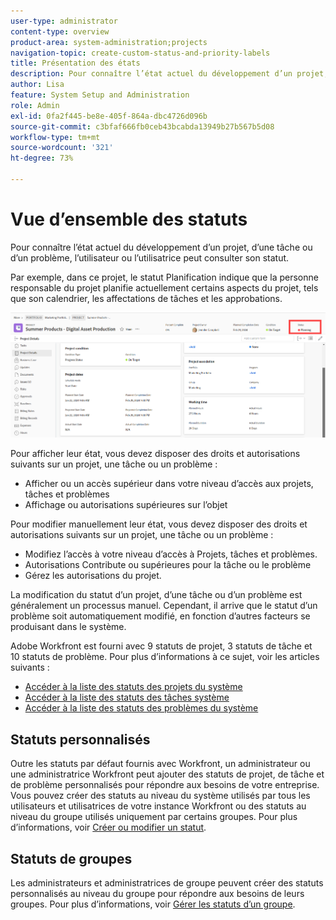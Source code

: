 ```yaml
---
user-type: administrator
content-type: overview
product-area: system-administration;projects
navigation-topic: create-custom-status-and-priority-labels
title: Présentation des états
description: Pour connaître l’état actuel du développement d’un projet, d’une tâche ou d’un problème, l’utilisateur ou l’utilisatrice peut consulter son statut.
author: Lisa
feature: System Setup and Administration
role: Admin
exl-id: 0fa2f445-be8e-405f-864a-dbc4726d096b
source-git-commit: c3bfaf666fb0ceb43bcabda13949b27b567b5d08
workflow-type: tm+mt
source-wordcount: '321'
ht-degree: 73%

---
```


# Vue d’ensemble des statuts

<!-- Audited: 01/2024 -->

Pour connaître l’état actuel du développement d’un projet, d’une tâche ou d’un problème, l’utilisateur ou l’utilisatrice peut consulter son statut.

Par exemple, dans ce projet, le statut Planification indique que la personne responsable du projet planifie actuellement certains aspects du projet, tels que son calendrier, les affectations de tâches et les approbations.

![Exemples de statuts de projet](assets/statuses-overview.png)

Pour afficher leur état, vous devez disposer des droits et autorisations suivants sur un projet, une tâche ou un problème :

* Afficher ou un accès supérieur dans votre niveau d’accès aux projets, tâches et problèmes
* Affichage ou autorisations supérieures sur l’objet

Pour modifier manuellement leur état, vous devez disposer des droits et autorisations suivants sur un projet, une tâche ou un problème :

* Modifiez l’accès à votre niveau d’accès à Projets, tâches et problèmes.
* Autorisations Contribute ou supérieures pour la tâche ou le problème
* Gérez les autorisations du projet.

La modification du statut d’un projet, d’une tâche ou d’un problème est généralement un processus manuel. Cependant, il arrive que le statut d’un problème soit automatiquement modifié, en fonction d’autres facteurs se produisant dans le système.

Adobe Workfront est fourni avec 9 statuts de projet, 3 statuts de tâche et 10 statuts de problème. Pour plus d’informations à ce sujet, voir les articles suivants :

* [Accéder à la liste des statuts des projets du système](../../../administration-and-setup/customize-workfront/creating-custom-status-and-priority-labels/project-statuses.md)
* [Accéder à la liste des statuts des tâches système](../../../administration-and-setup/customize-workfront/creating-custom-status-and-priority-labels/task-statuses.md)
* [Accéder à la liste des statuts des problèmes du système](../../../administration-and-setup/customize-workfront/creating-custom-status-and-priority-labels/issue-statuses.md)

## Statuts personnalisés

Outre les statuts par défaut fournis avec Workfront, un administrateur ou une administratrice Workfront peut ajouter des statuts de projet, de tâche et de problème personnalisés pour répondre aux besoins de votre entreprise. Vous pouvez créer des statuts au niveau du système utilisés par tous les utilisateurs et utilisatrices de votre instance Workfront ou des statuts au niveau du groupe utilisés uniquement par certains groupes. Pour plus d’informations, voir [Créer ou modifier un statut](../../../administration-and-setup/customize-workfront/creating-custom-status-and-priority-labels/create-or-edit-a-status.md).

## Statuts de groupes

Les administrateurs et administratrices de groupe peuvent créer des statuts personnalisés au niveau du groupe pour répondre aux besoins de leurs groupes. Pour plus d’informations, voir [Gérer les statuts d’un groupe](../../../administration-and-setup/manage-groups/manage-group-statuses/manage-group-statuses.md).
